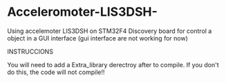 # Acceleromoter-LIS3DSH-
Using accelemoter LIS3DSH  on STM32F4 Discovery board for control a object in a GUI interface (gui interface are not working for now)

INSTRUCCIONS

You will need to add a Extra_library derectroy after to compile. If you don't do this, the code will not compile!!


